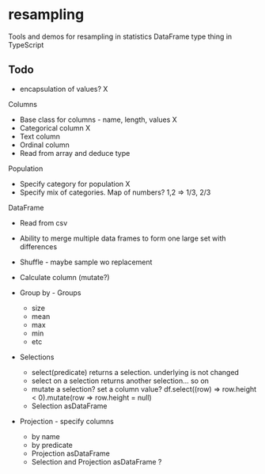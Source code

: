 # resampling

Tools and demos for resampling in statistics
DataFrame type thing in TypeScript

## Todo

- encapsulation of values? X

Columns

- Base class for columns - name, length, values X
- Categorical column X
- Text column
- Ordinal column
- Read from array and deduce type

Population

- Specify category for population X
- Specify mix of categories. Map of numbers? 1,2 => 1/3, 2/3

DataFrame

- Read from csv
- Ability to merge multiple data frames to form one large set with differences
- Shuffle - maybe sample wo replacement
- Calculate column (mutate?)
- Group by - Groups

  - size
  - mean
  - max
  - min
  - etc

- Selections
  - select(predicate) returns a selection. underlying is not changed
  - select on a selection returns another selection... so on
  - mutate a selection? set a column value?
    df.select((row) => row.height < 0).mutate(row => row.height = null)
  - Selection asDataFrame
- Projection - specify columns
  - by name
  - by predicate
  - Projection asDataFrame
  - Selection and Projection asDataFrame ?
